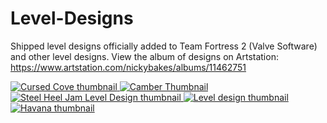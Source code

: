 # Level-Designs
Shipped level designs officially added to Team Fortress 2 (Valve Software) and other level designs. 
View the album of designs on Artstation: https://www.artstation.com/nickybakes/albums/11462751 

[![Cursed Cove thumbnail](https://cdna.artstation.com/p/assets/covers/images/075/426/496/smaller_square/nick-baker-nick-baker-thumbnail.jpg?1714539777) ![Camber Thumbnail](https://cdnb.artstation.com/p/assets/covers/images/070/234/053/smaller_square/nick-baker-nick-baker-thumbnail.jpg?1702048655) ![Steel Heel Jam Level Design thumbnail](https://cdna.artstation.com/p/assets/covers/images/057/963/378/smaller_square/nick-baker-nick-baker-thumbnail.jpg?1673066877) ![Level design thumbnail](https://cdnb.artstation.com/p/assets/covers/images/058/105/619/smaller_square/nick-baker-nick-baker-thumbnail.jpg?1673391454) ![Havana thumbnail](https://cdnb.artstation.com/p/assets/covers/images/058/020/275/smaller_square/nick-baker-nick-baker-thumbnail.jpg?1673220155)](https://www.artstation.com/nickybakes/albums/11462751)
